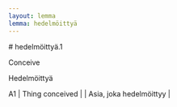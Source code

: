 ```yaml
---
layout: lemma
lemma: hedelmöittyä
---
```


<div class="sense">
# <span class="sensename">hedelmöittyä.1</span>

<span class="description">Conceive</span>

<span class="description">Hedelmöittyä</span>

A1 | Thing conceived |   | Asia, joka hedelmöittyy |  

</div>

